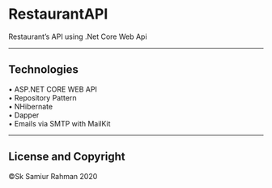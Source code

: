 # RestaurantAPI
Restaurant’s API using .Net Core Web Api

------
## Technologies
•	ASP.NET CORE WEB API  <br />
•	Repository Pattern  <br />
•	NHibernate <br />
•	Dapper <br />
• Emails via SMTP with MailKit

------
## License and Copyright
©Sk Samiur Rahman 2020
